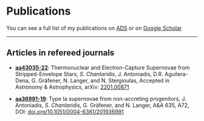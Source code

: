 # Publications

You can see a full list of my publications on [ADS](https://ui.adsabs.harvard.edu/search/p_=0&q=%20author%3A%22chanlaridis%22&sort=date%20desc%2C%20bibcode%20desc) or on [Google Scholar](https://scholar.google.com/citations?user=IRZcn5oAAAAJ&hl=en)

---

## Articles in refereed journals

- **[aa43035-22](https://github.com/schanlar/Publications/tree/master/aa43035-22)**:
  Thermonuclear and Electron-Capture Supernovae from Stripped-Envelope Stars,
  *S. Chanlaridis*, J. Antoniadis, D.R. Aguilera-Dena, G. Gräfener, N. Langer, and N. Stergioulas,
  Accepted in Astronomy & Astrophysics, arXiv: [2201.00871](https://arxiv.org/abs/2201.00871)
  
  
- **[aa36991-19](https://github.com/schanlar/Publications/tree/master/aa36991-19)**:
  Type Ia supernovae from non-accreting progenitors,
  J. Antoniadis, *S. Chanlaridis*, G. Gräfener, and N. Langer,
  A&A 635, A72, DOI: [doi.org/10.1051/0004-6361/201936991](https://doi.org/10.1051/0004-6361/201936991)
